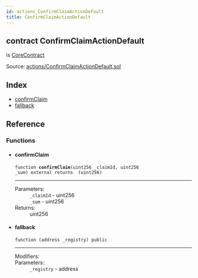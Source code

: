 ```yaml
---
id: actions_ConfirmClaimActionDefault
title: ConfirmClaimActionDefault
---
```


<div class="contract-doc"><div class="contract"><h2 class="contract-header"><span class="contract-kind">contract</span> ConfirmClaimActionDefault</h2><p class="base-contracts"><span>is</span> <a href="shared_CoreContract.html">CoreContract</a></p><div class="source">Source: <a href="/blob/v1.0.0/contracts/actions/ConfirmClaimActionDefault.sol" target="_blank">actions/ConfirmClaimActionDefault.sol</a></div></div><div class="index"><h2>Index</h2><ul><li><a href="actions_ConfirmClaimActionDefault.html#confirmClaim">confirmClaim</a></li><li><a href="actions_ConfirmClaimActionDefault.html#">fallback</a></li></ul></div><div class="reference"><h2>Reference</h2><div class="functions"><h3>Functions</h3><ul><li><div class="item function"><span id="confirmClaim" class="anchor-marker"></span><h4 class="name">confirmClaim</h4><div class="body"><code class="signature">function <strong>confirmClaim</strong><span>(uint256 _claimId, uint256 _sum) </span><span>external </span><span>returns  (uint256) </span></code><hr/><dl><dt><span class="label-parameters">Parameters:</span></dt><dd><div><code>_claimId</code> - uint256</div><div><code>_sum</code> - uint256</div></dd><dt><span class="label-return">Returns:</span></dt><dd>uint256</dd></dl></div></div></li><li><div class="item function"><span id="fallback" class="anchor-marker"></span><h4 class="name">fallback</h4><div class="body"><code class="signature">function <strong></strong><span>(address _registry) </span><span>public </span></code><hr/><dl><dt><span class="label-modifiers">Modifiers:</span></dt><dd></dd><dt><span class="label-parameters">Parameters:</span></dt><dd><div><code>_registry</code> - address</div></dd></dl></div></div></li></ul></div></div></div>
